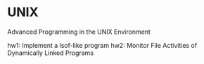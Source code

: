 # UNIX
Advanced Programming in the UNIX Environment

hw1: Implement a lsof-like program
hw2: Monitor File Activities of Dynamically Linked Programs
